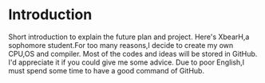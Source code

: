# Introduction
Short introduction to explain the future plan and project.
Here's XbearH,a sophomore student.For too many reasons,I decide to create my own CPU,OS and compiler.
Most of the codes and ideas will be stored in GitHub.
I'd appreciate it if you could give me some advice.
Due to poor English,I must spend some time to have a good command of GitHub.
